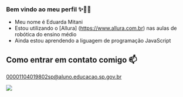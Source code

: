 ### Bem vindo ao meu perfil ✨🧷🖤

- Meu nome é Eduarda Mitani
- Estou utilizando o [Allura] (https://www.allura.com.br) nas aulas de robótica do ensino médio
- Ainda estou aprendendo a liguagem de programação JavaScript


## Como entrar em contato comigo 📫

00001104019802sp@aluno.educacao.sp.gov.br

![](https://media1.tenor.com/m/BIAQzGVJwAgAAAAC/hatsune-miku-emo.gif)

